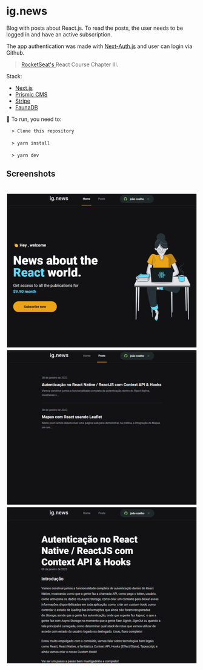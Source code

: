 # ig.news
Blog with posts about React.js. To read the posts, the user needs to be logged in and have an active subscription.

The app authentication was made with [Next-Auth.js](https://next-auth.js.org/) and user can login via Github.

> <a href="https://rocketseat.com.br/"> RocketSeat's </a> React Course Chapter III.

Stack:
- [Next.js](https://nextjs.org/)
- [Prismic CMS](https://prismic.io/)
- [Stripe](https://stripe.com/)
- [FaunaDB](https://fauna.com/)

  
🚀 To run, you need to:
```
  > Clone this repository
  
  > yarn install
  
  > yarn dev
```

## Screenshots
<h1 align="center">
  <img src="/screenshots/home-page.png" alt="app screenshot" width = "500px">
  <img src="/screenshots/posts-page.png" alt="app screenshot" width = "500px">
  <img src="/screenshots/post-page.png" alt="app screenshot" width = "500px">
</h1>
